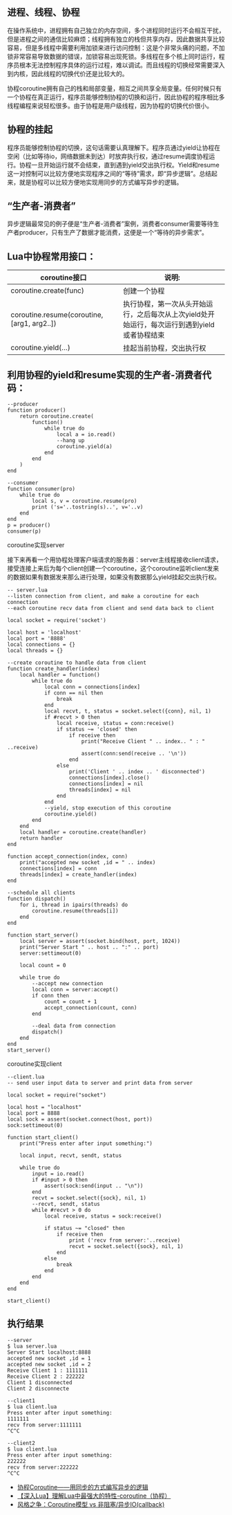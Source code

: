 ## 进程、线程、协程

在操作系统中，进程拥有自己独立的内存空间，多个进程同时运行不会相互干扰，但是进程之间的通信比较麻烦；线程拥有独立的栈但共享内存，因此数据共享比较容易，但是多线程中需要利用加锁来进行访问控制：这是个非常头痛的问题，不加锁非常容易导致数据的错误，加锁容易出现死锁。多线程在多个核上同时运行，程序员根本无法控制程序具体的运行过程，难以调试。而且线程的切换经常需要深入到内核，因此线程的切换代价还是比较大的。

协程coroutine拥有自己的栈和局部变量，相互之间共享全局变量。任何时候只有一个协程在真正运行，程序员能够控制协程的切换和运行，因此协程的程序相比多线程编程来说轻松很多。由于协程是用户级线程，因为协程的切换代价很小。

## 协程的挂起

程序员能够控制协程的切换，这句话需要认真理解下。程序员通过yield让协程在空闲（比如等待io，网络数据未到达）时放弃执行权，通过resume调度协程运行。协程一旦开始运行就不会结束，直到遇到yield交出执行权。Yield和resume这一对控制可以比较方便地实现程序之间的“等待”需求，即“异步逻辑”。总结起来，就是协程可以比较方便地实现用同步的方式编写异步的逻辑。

## “生产者-消费者”

异步逻辑最常见的例子便是“生产者-消费者”案例，消费者consumer需要等待生产者producer，只有生产了数据才能消费，这便是一个“等待的异步需求”。

## Lua中协程常用接口：

| coroutine接口 |	说明: |
| ------- |	------ |
| coroutine.create(func) |	创建一个协程
| coroutine.resume(coroutine, [arg1, arg2..]) |	执行协程，第一次从头开始运行，之后每次从上次yield处开始运行，每次运行到遇到yield或者协程结束 |
| coroutine.yield(…) |	挂起当前协程，交出执行权 |


## 利用协程的yield和resume实现的生产者-消费者代码：
```
--producer
function producer()
    return coroutine.create(
        function()
            while true do
                local a = io.read()
                --hang up
                coroutine.yield(a)
            end
        end
    )
end

--consumer
function consumer(pro)
    while true do
        local s, v = coroutine.resume(pro)
        print ('s='..tostring(s)..', v='..v)
    end
end
p = producer()
consumer(p)
```
coroutine实现server

接下来再看一个用协程处理客户端请求的服务器：server主线程接收client请求，接受连接上来后为每个client创建一个coroutine，这个coroutine监听client发来的数据如果有数据发来那么进行处理，如果没有数据那么yield挂起交出执行权。
```
-- server.lua
--listen connection from client, and make a coroutine for each connection
--each coroutine recv data from client and send data back to client

local socket = require('socket')

local host = 'localhost'
local port = '8888'
local connections = {}
local threads = {}

--create coroutine to handle data from client
function create_handler(index)
	local handler = function()
		while true do
			local conn = connections[index]
			if conn == nil then
				break
			end
			local recvt, t, status = socket.select({conn}, nil, 1)
			if #recvt > 0 then
				local receive, status = conn:receive()
				if status ~= 'closed' then
					if receive then
						print("Receive Client " .. index.. " : " ..receive)
						assert(conn:send(receive .. '\n'))
					end
				else
					print('Client ' .. index .. ' disconnected')
					connections[index].close()
					connections[index] = nil
					threads[index] = nil
				end
			end
			--yield, stop execution of this coroutine
			coroutine.yield()
		end
	end
	local handler = coroutine.create(handler)
	return handler
end

function accept_connection(index, conn)
	print("accepted new socket ,id = " .. index)
	connections[index] = conn
	threads[index] = create_handler(index)
end

--schedule all clients
function dispatch()
	for i, thread in ipairs(threads) do
		coroutine.resume(threads[i])
	end
end

function start_server()
	local server = assert(socket.bind(host, port, 1024))
	print("Server Start " .. host .. ":" .. port)
	server:settimeout(0)

	local count = 0

	while true do 
		--accept new connection
		local conn = server:accept()
		if conn then
			count = count + 1
			accept_connection(count, conn)
		end

		--deal data from connection
		dispatch()
	end
end
start_server()
```
coroutine实现client
```
--client.lua
-- send user input data to server and print data from server

local socket = require("socket")

local host = "localhost"
local port = 8888
local sock = assert(socket.connect(host, port))
sock:settimeout(0)

function start_client()
	print("Press enter after input something:")

	local input, recvt, sendt, status

	while true do
		input = io.read()
		if #input > 0 then
			assert(sock:send(input .. "\n"))
		end
		recvt = socket.select({sock}, nil, 1) 
		--recvt, sendt, status
		while #recvt > 0 do
			local receive, status = sock:receive()

			if status ~= "closed" then
				if receive then
					print ('recv from server:'..receive)
					recvt = socket.select({sock}, nil, 1)
				end
			else
				break
			end
		end
	end
end

start_client()
```

## 执行结果
```
--server
$ lua server.lua 
Server Start localhost:8888
accepted new socket ,id = 1
accepted new socket ,id = 2
Receive Client 1 : 1111111
Receive Client 2 : 222222
Client 1 disconnected
Client 2 disconnecte
```

```
--client1
$ lua client.lua 
Press enter after input something:
1111111
recv from server:1111111
^C^C
```

```
--client2
$ lua client.lua 
Press enter after input something:
222222
recv from server:222222
^C^C
```
- [协程Coroutine——用同步的方式编写异步的逻辑](http://blog.csdn.net/djsaiofjasdfsa/article/details/48846591) 
- [【深入Lua】理解Lua中最强大的特性-coroutine（协程）](http://my.oschina.net/wangxuanyihaha/blog/186401)
- [风格之争：Coroutine模型 vs 非阻塞/异步IO(callback)](http://www.kuqin.com/system-analysis/20110910/264592.html)
